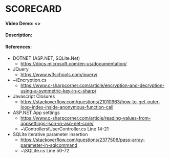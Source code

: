 ﻿# SCORECARD
#### Video Demo: <>
#### Description:

#### References:
* DOTNET (ASP.NET, SQLite.Net)
	* https://docs.microsoft.com/en-us/documentation/
* JQuery
	* https://www.w3schools.com/jquery/
* ~\Encryption.cs
	* https://www.c-sharpcorner.com/article/encryption-and-decryption-using-a-symmetric-key-in-c-sharp/
* Javascript Closures
	* https://stackoverflow.com/questions/21010963/how-to-get-outer-loop-index-inside-anonymous-function-call
* ASP.NET App settings
	* https://www.c-sharpcorner.com/article/reading-values-from-appsettings-json-in-asp-net-core/
	* ~\Controllers\UserController.cs Line 14-21
* SQLite iterative parameter insertion
	* https://stackoverflow.com/questions/2377506/pass-array-parameter-in-sqlcommand
	* ~\SQLite.cs Line 50-72